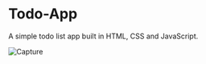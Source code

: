 # Todo-App
A simple todo list app built in HTML, CSS and JavaScript.






![Capture](https://user-images.githubusercontent.com/68221536/99372083-2513c900-28d9-11eb-8feb-ecdaf15b7bf9.PNG)
